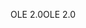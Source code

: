 <span data-ttu-id="bf46b-101">OLE 2.0</span><span class="sxs-lookup"><span data-stu-id="bf46b-101">OLE 2.0</span></span>